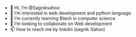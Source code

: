 - 👋 Hi, I’m @Sagniksahoo
- 👀 I’m interested in web development and python language
- 🌱 I’m currently learning Btech in computer science
- 💞️ I’m looking to collaborate on Web development
- 📫 How to reach me by linkdin (sagnik Sahoo)

<!---
Sagniksahoo/Sagniksahoo is a ✨ special ✨ repository because its `README.md` (this file) appears on your GitHub profile.
You can click the Preview link to take a look at your changes.
--->
